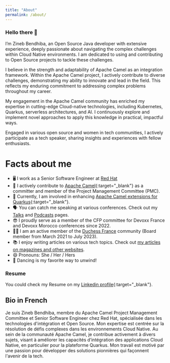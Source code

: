 ```yaml
---
title: "About"
permalink: /about/
---
```


### Hello there 👋
I’m Zineb Bendhiba, an Open Source Java developer with extensive experience, deeply passionate about navigating the complex challenges within Cloud Native environments. I am dedicated to using and contributing to Open Source projects to tackle these challenges.

I believe in the strength and adaptability of Apache Camel as an integration framework. Within the Apache Camel project, I actively contribute to diverse challenges, demonstrating my ability to innovate and lead in the field. This reflects my enduring commitment to addressing complex problems throughout my career.

My engagement in the Apache Camel community has enriched my expertise in cutting-edge Cloud-native technologies, including Kubernetes, Quarkus, serverless architectures, and AI. I continuously explore and implement novel approaches to apply this knowledge in practical, impactful ways.

Engaged in various open source and women in tech communities, I actively participate as a tech speaker, sharing insights and experiences with fellow enthusiasts.

# Facts about me
- 🖥 I work as a Senior Software Engineer at [Red Hat](https://www.redhat.com/)
- 🐪 I actively contribute to [Apache Camel](https://camel.apache.org/){:target="_blank"} as a committer and member of the Project Management Committee (PMC).
- 🔭 Currently, I am involved in enhancing [Apache Camel extensions for Quarkus](https://camel.apache.org/camel-quarkus){:target="_blank"}.
- 🗣 You can catch me speaking at various conferences. Check out my [Talks](/conf) and [Podcasts](/podcast) pages. 
- 😎 I proudly serve as a member of the CFP committee for Devoxx France and Devoxx Morocco conferences since 2022.
- 👯‍♀️ I am an active member of the [Duchess France](https://www.duchess-france.fr/) community (Board member from March 2021 to July 2023).
- 📚 I enjoy writing articles on various tech topics. Check out [my articles on magazines and other websites](/publications).
- 😄 Pronouns: She / Her / Hers
- 💃 Dancing is my favorite way to unwind!

### Resume
You could check my Resume on my [Linkedin profile](https://www.linkedin.com/in/zbendhiba/){:target="_blank"}.

## Bio in French
Je suis Zineb Bendhiba, membre du Apache Camel Project Management Committee et Senior Software Engineer chez Red Hat, spécialisée dans les technologies d'intégration et Open Source. Mon expertise est centrée sur la résolution de défis complexes dans les environnements Cloud Native. Au sein de la communauté Apache Camel, je contribue activement à divers sujets, visant à améliorer les capacités d’intégration des applications Cloud Native, en particulier pour la plateforme Quarkus. Mon travail est motivé par une passion pour développer des solutions pionnières qui façonnent l'avenir de la tech.
